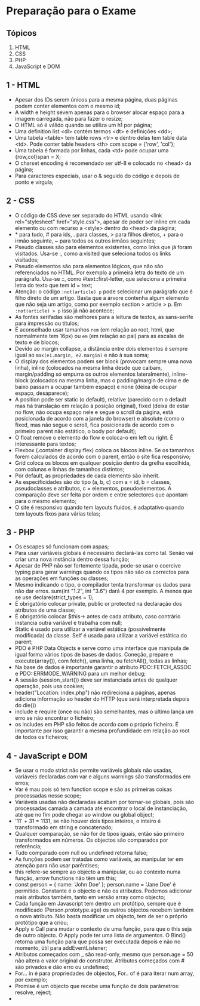# Preparação para o Exame

## Tópicos

1. HTML
2. CSS
3. PHP
4. JavaScript e DOM

## 1 - HTML

- Apesar dos IDs serem únicos para a mesma página, duas páginas podem conter elementos com o mesmo id;
- A width e height sevem apenas para o browser alocar espaço para a imagem carregada, não para fazer o resize;
- O HTML só é válido quando se utiliza um h1 por página;
- Uma definition list \<dl> contém termos \<dt> e definições \<dd>;
- Uma tabela \<table> tem table rows \<tr> e dentro delas tem table data \<td>. Pode conter table headers \<th> com scope = {'row', 'col'};
- Uma tabela é formada por linhas, cada \<td> pode ocupar uma {row,col}span = X;
- O charset encoding é recomendado ser utf-8 e colocado no \<head> da página;
- Para caracteres especiais, usar o & seguido do código e depois de ponto e vírgula;

## 2 - CSS

- O código de CSS deve ser separado do HTML usando \<link rel="stylesheet" href="style.css">, apesar de poder ser inline em cada elemento ou com recurso a \<style> dentro do \<head> da página;
- \* para tudo, \# para ids, . para classes, > para filhos diretos, + para o irmão seguinte, ~ para todos os outros irmãos seguintes;
- Pseudo classes são para elementos existentes, como links que já foram visitados. Usa-se :, como a:visited que seleciona todos os links visitados;
- Pseudo elementos são para elementos lógicos, que não são referenciados no HTML. Por exemplo a primeira letra do texto de um parágrafo. Usa-se ::, como #text::first-letter, que seleciona a primeira letra do texto que tem id = text;
- Atenção: o código `:not(article) p` pode selecionar um parágrafo que é filho direto de um artigo. Basta que a árvore contenha algum elemento que não seja um artigo, como por exemplo section > article > p. Em `:not(article) > p` isso já não acontece;
- As fontes serifadas são melhores para a leitura de textos, as sans-serife para impressão ou títulos;
- É aconselhado usar tamanhos `rem` (em relação ao root, html, que normalmente tem 16px) ou `em` (em relação ao pai) para as escalas de texto e de blocos;
- Devido ao margin collapse, a distância entre dois elementos é sempre igual ao `max(e1.margin, e2.margin)` e não à sua soma;
- O display dos elementos podem ser block (provocam sempre uma nova linha), inline (colocados na mesma linha desde que caibam, margin/padding só empurra os outros elementos lateralmente), inline-block (colocados na mesma linha, mas o padding/margin de cima e de baixo passam a ocupar também espaço) e none (deixa de ocupar espaço, desaparece);
- A position pode ser static (o default), relative (parecido com o default mas há translação em relação à posição original), fixed (deixa de estar no flow, não ocupa espaço nele e segue o scroll da página, está posicionada de acordo com a janela do browser) e absolute (como o fixed, mas não segue o scroll, fica posicionada de acordo com o primeiro parent não estático, o body por default);
- O float remove o elemento do flow e coloca-o em left ou right. É interessante para textos;
- Flexbox (.container display:flex) coloca os blocos inline. Se os tamanhos forem calculados de acordo com o parent, então o site fica responsivo;
- Grid coloca os blocos em qualquer posição dentro da grelha escolhida, com colunas e linhas de tamanhos distintos;
- Por default, as propriedades de cada elemento são inherit. 
- As especificidades são do tipo (a, b, c) com a = id, b = classes, pseudoclasses e atributos, c = elementos, pseudoelementos. A comparação deve ser feita por ordem e entre selectores que apontam para o mesmo elemento;
- O site é responsivo quando tem layouts fluídos, é adaptativo quando tem layouts fixos para várias telas;

## 3 - PHP

- Os escapes só funcionam com aspas;
- Para usar variáveis globais é necessário declará-las como tal. Senão vai criar uma nova instância dentro dessa função;
- Apesar de PHP não ser fortemente tipada, pode-se usar o coercive typing para gerar warnings quando os tipos não são os correctos para as operações em funções ou classes;
- Mesmo indicando o tipo, o compilador tenta transformar os dados para não dar erros. sum(int "1.2", int "3.6") dará 4 por exemplo. A menos que se use declare(strict_types = 1);
- É obrigatório colocar private, public or protected na declaração dos atributos de uma classe;
- É obrigatório colocar $this-> antes de cada atributo, caso contrário instancia outra variável e trabalha com null;
- Static é usado para utilizar a variável estática (possivelmente modificada) da classe. Self é usada para utilizar a variável estática do parent;
- PDO é PHP Data Objects e serve como uma interface que manipula de igual forma vários tipos de bases de dados. Coneção, prepare e execute(array()), com fetch(), uma linha, ou fetchAll(), todas as linhas;
- Na base de dados é importante garantir o atributo PDO::FETCH_ASSOC e PDO::ERRMODE_WARNING para um melhor debug;
- A sessão (session_start()) deve ser instanciada antes de qualquer operação, pois usa cookies;
- header("Location: index.php") não redireciona a páginas, apenas adiciona informação ao header do HTTP (que será interpretada depois do die())
- include e require (once ou não) são semelhantes, mas o último lança um erro se não encontrar o ficheiro;
- os includes em PHP são feitos de acordo com o próprio ficheiro. É importante por isso garantir a mesma profundidade em relação ao root de todos os ficheiros;

## 4 - JavaScript e DOM

- Se usar o modo strict não permite variáveis globais não usadas, variáveis declaradas com var e alguns warnings são transformados em erros;
- Var é mau pois só tem function scope e são as primeiras coisas processadas nesse scope;
- Variáveis usadas não declaradas acabam por tornar-se globais, pois são processadas camada a camada até encontrar o local de instanciação, até que no fim pode chegar ao window ou global object;
- '11' + 31 = 1131, se não houver dois tipos inteiros, o inteiro é transformado em string e concatenado;
- Qualquer comparação, se não for de tipos iguais, então são primeiro transformados em números. Os objectos são comparados por referência;
- Tudo comparado com null ou undefined retorna falso;
- As funções podem ser tratadas como variáveis, ao manipular ter em atenção para não usar parêntises;
- this refere-se sempre ao objecto a manipular, ou ao contexto numa função, arrow functions não têm um this;
- const person = { name: 'John Doe' }; person.name = 'Jane Doe' é permitido. Constante é o objecto e não os atributos. Podemos adicionar mais atributos também, tanto em versão array como objecto;
- Cada função em Javascript tem dentro um protótipo, sempre que é modificado (Person.prototype.age) os outros objectos recebem também o novo atributo. Não basta modificar um objecto, tem de ser o próprio protótipo que a criou;
- Apply e Call para mudar o contexto de uma função, para que o this seja de outro objecto. O Apply pode ter uma lista de argumentos. O Bind() retorna uma função para que possa ser executada depois e não no momento, útil para addEventListener;
- Atributos começados com _ são read-only, mesmo que person.age = 50 não altera o valor original do construtor. Atributos começados com # são privados e dão erro ou undefined;
- For... in é para propriedades de objectos, For.. of é para iterar num array, por exemplo;
- Promise é um objecto que recebe uma função de dois parâmetros: resolve, reject;
- 